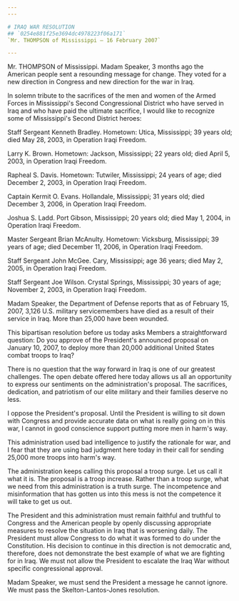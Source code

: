 ```yaml
---
---

# IRAQ WAR RESOLUTION
## `0254e881f25e3694dc4978223f06a171`
`Mr. THOMPSON of Mississippi — 16 February 2007`

---
```



Mr. THOMPSON of Mississippi. Madam Speaker, 3 months ago the American 
people sent a resounding message for change. They voted for a new 
direction in Congress and new direction for the war in Iraq.

In solemn tribute to the sacrifices of the men and women of the Armed 
Forces in Mississippi's Second Congressional District who have served 
in Iraq and who have paid the ultimate sacrifice, I would like to 
recognize some of Mississippi's Second District heroes:

Staff Sergeant Kenneth Bradley. Hometown: Utica, Mississippi; 39 
years old; died May 28, 2003, in Operation Iraqi Freedom.

Larry K. Brown. Hometown: Jackson, Mississippi; 22 years old; died 
April 5, 2003, in Operation Iraqi Freedom.

Rapheal S. Davis. Hometown: Tutwiler, Mississippi; 24 years of age; 
died December 2, 2003, in Operation Iraqi Freedom.

Captain Kermit O. Evans. Hollandale, Mississippi; 31 years old; died 
December 3, 2006, in Operation Iraqi Freedom.

Joshua S. Ladd. Port Gibson, Mississippi; 20 years old; died May 1, 
2004, in Operation Iraqi Freedom.

Master Sergeant Brian McAnulty. Hometown: Vicksburg, Mississippi; 39 
years of age; died December 11, 2006, in Operation Iraqi Freedom.

Staff Sergeant John McGee. Cary, Mississippi; age 36 years; died May 
2, 2005, in Operation Iraqi Freedom.

Staff Sergeant Joe Wilson. Crystal Springs, Mississippi; 30 years of 
age; November 2, 2003, in Operation Iraqi Freedom.

Madam Speaker, the Department of Defense reports that as of February 
15, 2007, 3,126 U.S. military servicemembers have died as a result of 
their service in Iraq. More than 25,000 have been wounded.

This bipartisan resolution before us today asks Members a 
straightforward question: Do you approve of the President's announced 
proposal on January 10, 2007, to deploy more than 20,000 additional 
United States combat troops to Iraq?

There is no question that the way forward in Iraq is one of our 
greatest challenges. The open debate offered here today allows us all 
an opportunity to express our sentiments on the administration's 
proposal. The sacrifices, dedication, and patriotism of our elite 
military and their families deserve no less.

I oppose the President's proposal. Until the President is willing to 
sit down with Congress and provide accurate data on what is really 
going on in this war, I cannot in good conscience support putting more 
men in harm's way.

This administration used bad intelligence to justify the rationale 
for war, and I fear that they are using bad judgment here today in 
their call for sending 25,000 more troops into harm's way.

The administration keeps calling this proposal a troop surge. Let us 
call it what it is. The proposal is a troop increase. Rather than a 
troop surge, what we need from this administration is a truth surge. 
The incompetence and misinformation that has gotten us into this mess 
is not the competence it will take to get us out.

The President and this administration must remain faithful and 
truthful to Congress and the American people by openly discussing 
appropriate measures to resolve the situation in Iraq that is worsening 
daily. The President must allow Congress to do what it was formed to do 
under the Constitution. His decision to continue in this direction is 
not democratic and, therefore, does not demonstrate the best example of 
what we are fighting for in Iraq. We must not allow the President to 
escalate the Iraq War without specific congressional approval.

Madam Speaker, we must send the President a message he cannot ignore. 
We must pass the Skelton-Lantos-Jones resolution.